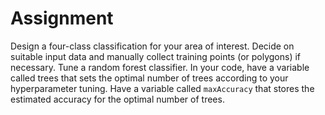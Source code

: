 # Assignment

Design a four-class classification for your area of interest. Decide on suitable input data and manually collect training points (or polygons) if necessary. Tune a random forest classifier. In your code, have a variable called trees that sets the optimal number of trees according to your hyperparameter tuning. Have a variable called `maxAccuracy` that stores the estimated accuracy for the optimal number of trees.
